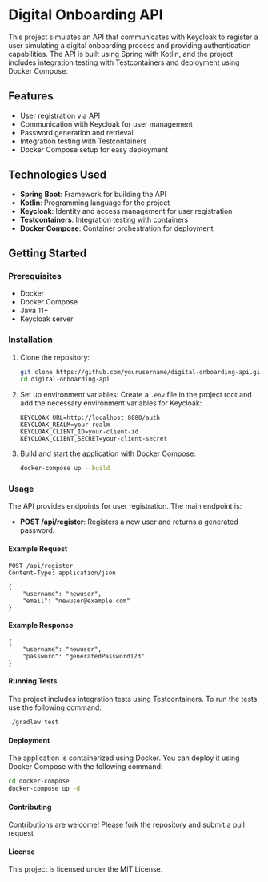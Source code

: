 # Digital Onboarding API

This project simulates an API that communicates with Keycloak to register a user simulating a digital onboarding process and providing authentication capabilities. The API is built using Spring with Kotlin, and the project includes integration testing with Testcontainers and deployment using Docker Compose.

## Features

- User registration via API
- Communication with Keycloak for user management
- Password generation and retrieval
- Integration testing with Testcontainers
- Docker Compose setup for easy deployment

## Technologies Used

- **Spring Boot**: Framework for building the API
- **Kotlin**: Programming language for the project
- **Keycloak**: Identity and access management for user registration
- **Testcontainers**: Integration testing with containers
- **Docker Compose**: Container orchestration for deployment

## Getting Started

### Prerequisites

- Docker
- Docker Compose
- Java 11+
- Keycloak server

### Installation

1. Clone the repository:
    ```sh
    git clone https://github.com/yourusername/digital-onboarding-api.git
    cd digital-onboarding-api
    ```

2. Set up environment variables:
   Create a `.env` file in the project root and add the necessary environment variables for Keycloak:
    ```env
    KEYCLOAK_URL=http://localhost:8080/auth
    KEYCLOAK_REALM=your-realm
    KEYCLOAK_CLIENT_ID=your-client-id
    KEYCLOAK_CLIENT_SECRET=your-client-secret
    ```

3. Build and start the application with Docker Compose:
    ```sh
    docker-compose up --build
    ```

### Usage

The API provides endpoints for user registration. The main endpoint is:

- **POST /api/register**: Registers a new user and returns a generated password.

#### Example Request

```http
POST /api/register
Content-Type: application/json

{
    "username": "newuser",
    "email": "newuser@example.com"
}
```

#### Example Response

```http
{
    "username": "newuser",
    "password": "generatedPassword123"
}
```

#### Running Tests

The project includes integration tests using Testcontainers. To run the tests, use the following command:
```sh
./gradlew test
```

#### Deployment

The application is containerized using Docker. You can deploy it using Docker Compose with the following command:

```sh
cd docker-compose
docker-compose up -d
```

#### Contributing

Contributions are welcome! Please fork the repository and submit a pull request

#### License

This project is licensed under the MIT License.